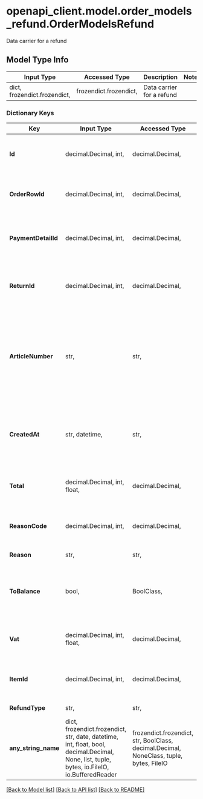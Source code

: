 # openapi_client.model.order_models_refund.OrderModelsRefund

Data carrier for a refund

## Model Type Info
Input Type | Accessed Type | Description | Notes
------------ | ------------- | ------------- | -------------
dict, frozendict.frozendict,  | frozendict.frozendict,  | Data carrier for a refund | 

### Dictionary Keys
Key | Input Type | Accessed Type | Description | Notes
------------ | ------------- | ------------- | ------------- | -------------
**Id** | decimal.Decimal, int,  | decimal.Decimal,  | Unique identifier for this refund | [optional] value must be a 32 bit integer
**OrderRowId** | decimal.Decimal, int,  | decimal.Decimal,  | Reference to the order row that has been refunded | [optional] value must be a 32 bit integer
**PaymentDetailId** | decimal.Decimal, int,  | decimal.Decimal,  | Reference to the payment detail that has been refunded | [optional] value must be a 32 bit integer
**ReturnId** | decimal.Decimal, int,  | decimal.Decimal,  | Id number of the return. Can be used to group refunds. | [optional] value must be a 32 bit integer
**ArticleNumber** | str,  | str,  | Article number. If the refund is not bound to an order row this field contains an optional refund article number. | [optional] 
**CreatedAt** | str, datetime,  | str,  | Datetime when the refund was created | [optional] value must conform to RFC-3339 date-time
**Total** | decimal.Decimal, int, float,  | decimal.Decimal,  | Total amount refunded | [optional] value must be a 64 bit float
**ReasonCode** | decimal.Decimal, int,  | decimal.Decimal,  | Reason code for the refund | [optional] value must be a 32 bit integer
**Reason** | str,  | str,  | Reason for refund | [optional] 
**ToBalance** | bool,  | BoolClass,  | Shows if the refund was deposited to the customers balance | [optional] 
**Vat** | decimal.Decimal, int, float,  | decimal.Decimal,  | Vat percent in decimals for the refunded amount | [optional] value must be a 64 bit float
**ItemId** | decimal.Decimal, int,  | decimal.Decimal,  | Item ID (SKU). | [optional] value must be a 32 bit integer
**RefundType** | str,  | str,  | Refund Type | [optional] 
**any_string_name** | dict, frozendict.frozendict, str, date, datetime, int, float, bool, decimal.Decimal, None, list, tuple, bytes, io.FileIO, io.BufferedReader | frozendict.frozendict, str, BoolClass, decimal.Decimal, NoneClass, tuple, bytes, FileIO | any string name can be used but the value must be the correct type | [optional]

[[Back to Model list]](../../README.md#documentation-for-models) [[Back to API list]](../../README.md#documentation-for-api-endpoints) [[Back to README]](../../README.md)

